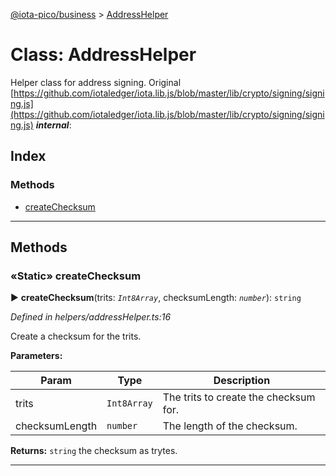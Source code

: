 [@iota-pico/business](../README.md) > [AddressHelper](../classes/addresshelper.md)



# Class: AddressHelper


Helper class for address signing. Original [https://github.com/iotaledger/iota.lib.js/blob/master/lib/crypto/signing/signing.js](https://github.com/iotaledger/iota.lib.js/blob/master/lib/crypto/signing/signing.js)
*__internal__*: 


## Index

### Methods

* [createChecksum](addresshelper.md#createchecksum)



---
## Methods
<a id="createchecksum"></a>

### «Static» createChecksum

► **createChecksum**(trits: *`Int8Array`*, checksumLength: *`number`*): `string`



*Defined in helpers/addressHelper.ts:16*



Create a checksum for the trits.


**Parameters:**

| Param | Type | Description |
| ------ | ------ | ------ |
| trits | `Int8Array`   |  The trits to create the checksum for. |
| checksumLength | `number`   |  The length of the checksum. |





**Returns:** `string`
the checksum as trytes.






___


